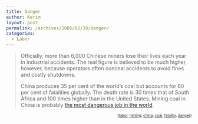 ```yaml
---
title: Danger
author: Kerim
layout: post
permalink: /archives/2005/02/28/danger/
categories:
  - Labor
---
```

> Officially, more than 6,000 Chinese miners lose their lives each year in industrial accidents. The real figure is believed to be much higher, however, because operators often conceal accidents to avoid fines and costly shutdowns.
> 
> China produces 35 per cent of the world&#8217;s coal but accounts for 80 per cent of fatalities globally. The death rate is 30 times that of South Africa and 100 times higher than in the United States. Mining coal in China is probably <a href="http://www.chinalaborwatch.org/en/web/article.php?article_id=50250" onclick="_gaq.push(['_trackEvent', 'outbound-article', 'http://www.chinalaborwatch.org/en/web/article.php?article_id=50250', 'the most dangerous job in the world']);" >the most dangerous job in the world</a>.

<div style="text-align:right;">
  <span style="font-size:x-small;">{<a href="http://technorati.com/tag/labor" onclick="_gaq.push(['_trackEvent', 'outbound-article', 'http://technorati.com/tag/labor', 'labor']);"  rel="tag">labor</a>, <a href="http://technorati.com/tag/mining" onclick="_gaq.push(['_trackEvent', 'outbound-article', 'http://technorati.com/tag/mining', 'mining']);"  rel="tag">mining</a>, <a href="http://technorati.com/tag/china" onclick="_gaq.push(['_trackEvent', 'outbound-article', 'http://technorati.com/tag/china', 'china']);"  rel="tag">china</a>, <a href="http://technorati.com/tag/coal" onclick="_gaq.push(['_trackEvent', 'outbound-article', 'http://technorati.com/tag/coal', 'coal']);"  rel="tag">coal</a>, <a href="http://technorati.com/tag/fatality" onclick="_gaq.push(['_trackEvent', 'outbound-article', 'http://technorati.com/tag/fatality', 'fatality']);"  rel="tag">fatality</a>, <a href="http://technorati.com/tag/danger" onclick="_gaq.push(['_trackEvent', 'outbound-article', 'http://technorati.com/tag/danger', 'danger']);"  rel="tag">danger</a>}</span>



